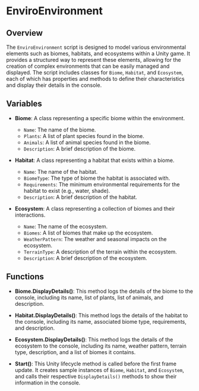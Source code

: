# EnviroEnvironment

## Overview
The `EnviroEnvironment` script is designed to model various environmental elements such as biomes, habitats, and ecosystems within a Unity game. It provides a structured way to represent these elements, allowing for the creation of complex environments that can be easily managed and displayed. The script includes classes for `Biome`, `Habitat`, and `Ecosystem`, each of which has properties and methods to define their characteristics and display their details in the console.

## Variables
- **Biome**: A class representing a specific biome within the environment.
  - `Name`: The name of the biome.
  - `Plants`: A list of plant species found in the biome.
  - `Animals`: A list of animal species found in the biome.
  - `Description`: A brief description of the biome.

- **Habitat**: A class representing a habitat that exists within a biome.
  - `Name`: The name of the habitat.
  - `BiomeType`: The type of biome the habitat is associated with.
  - `Requirements`: The minimum environmental requirements for the habitat to exist (e.g., water, shade).
  - `Description`: A brief description of the habitat.

- **Ecosystem**: A class representing a collection of biomes and their interactions.
  - `Name`: The name of the ecosystem.
  - `Biomes`: A list of biomes that make up the ecosystem.
  - `WeatherPattern`: The weather and seasonal impacts on the ecosystem.
  - `TerrainType`: A description of the terrain within the ecosystem.
  - `Description`: A brief description of the ecosystem.

## Functions
- **Biome.DisplayDetails()**: This method logs the details of the biome to the console, including its name, list of plants, list of animals, and description.

- **Habitat.DisplayDetails()**: This method logs the details of the habitat to the console, including its name, associated biome type, requirements, and description.

- **Ecosystem.DisplayDetails()**: This method logs the details of the ecosystem to the console, including its name, weather pattern, terrain type, description, and a list of biomes it contains.

- **Start()**: This Unity lifecycle method is called before the first frame update. It creates sample instances of `Biome`, `Habitat`, and `Ecosystem`, and calls their respective `DisplayDetails()` methods to show their information in the console.
